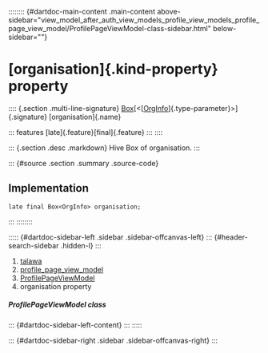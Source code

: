 :::::::: {#dartdoc-main-content .main-content above-sidebar="view_model_after_auth_view_models_profile_view_models_profile_page_view_model/ProfilePageViewModel-class-sidebar.html" below-sidebar=""}
<div>

# [organisation]{.kind-property} property

</div>

:::: {.section .multi-line-signature}
[Box](https://pub.dev/documentation/hive/2.2.3/hive/Box-class.html)[\<[[OrgInfo](../../models_organization_org_info/OrgInfo-class.html)]{.type-parameter}\>]{.signature}
[organisation]{.name}

::: features
[late]{.feature}[final]{.feature}
:::
::::

::: {.section .desc .markdown}
Hive Box of organisation.
:::

::: {#source .section .summary .source-code}
## Implementation

``` language-dart
late final Box<OrgInfo> organisation;
```
:::
::::::::

::::: {#dartdoc-sidebar-left .sidebar .sidebar-offcanvas-left}
::: {#header-search-sidebar .hidden-l}
:::

1.  [talawa](../../index.html)
2.  [profile_page_view_model](../../view_model_after_auth_view_models_profile_view_models_profile_page_view_model/)
3.  [ProfilePageViewModel](../../view_model_after_auth_view_models_profile_view_models_profile_page_view_model/ProfilePageViewModel-class.html)
4.  organisation property

##### ProfilePageViewModel class

::: {#dartdoc-sidebar-left-content}
:::
:::::

::: {#dartdoc-sidebar-right .sidebar .sidebar-offcanvas-right}
:::

